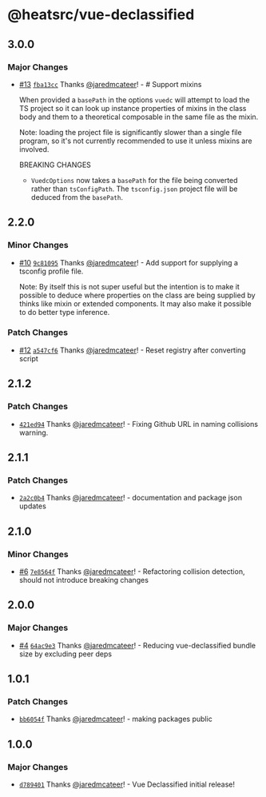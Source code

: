 # @heatsrc/vue-declassified

## 3.0.0

### Major Changes

- [#13](https://github.com/heatsrc/vue-declassified/pull/13) [`fba13cc`](https://github.com/heatsrc/vue-declassified/commit/fba13cc61c600ecfd3bf3892b2d7343edca7e75b) Thanks [@jaredmcateer](https://github.com/jaredmcateer)! - # Support mixins

  When provided a `basePath` in the options `vuedc` will attempt to load the TS project so it can look up instance properties of mixins in the class body and them to a theoretical composable in the same file as the mixin.

  Note: loading the project file is significantly slower than a single file program, so it's not currently recommended to use it unless mixins are involved.

  BREAKING CHANGES

  - `VuedcOptions` now takes a `basePath` for the file being converted rather than `tsConfigPath`. The `tsconfig.json` project file will be deduced from the `basePath`.

## 2.2.0

### Minor Changes

- [#10](https://github.com/heatsrc/vue-declassified/pull/10) [`9c81095`](https://github.com/heatsrc/vue-declassified/commit/9c8109554f5daa02c6de2180da7500b66cc230ab) Thanks [@jaredmcateer](https://github.com/jaredmcateer)! - Add support for supplying a tsconfig profile file.

  Note: By itself this is not super useful but the intention is to make it possible to deduce where properties on the class are being supplied by thinks like mixin or extended components. It may also make it possible to do better type inference.

### Patch Changes

- [#12](https://github.com/heatsrc/vue-declassified/pull/12) [`a547cf6`](https://github.com/heatsrc/vue-declassified/commit/a547cf6cfafc4505c259729463b3e322e3cd804e) Thanks [@jaredmcateer](https://github.com/jaredmcateer)! - Reset registry after converting script

## 2.1.2

### Patch Changes

- [`421ed94`](https://github.com/heatsrc/vue-declassified/commit/421ed94faf055b5c446b38a471f522bc8bfcbf41) Thanks [@jaredmcateer](https://github.com/jaredmcateer)! - Fixing Github URL in naming collisions warning.

## 2.1.1

### Patch Changes

- [`2a2c0b4`](https://github.com/heatsrc/vue-declassified/commit/2a2c0b43da9ff625d931ca6caa45424bd82113c1) Thanks [@jaredmcateer](https://github.com/jaredmcateer)! - documentation and package json updates

## 2.1.0

### Minor Changes

- [#6](https://github.com/heatsrc/vue-declassified/pull/6) [`7e8564f`](https://github.com/heatsrc/vue-declassified/commit/7e8564fb6c9aa776c6e933b1404b31107dfeb5b4) Thanks [@jaredmcateer](https://github.com/jaredmcateer)! - Refactoring collision detection, should not introduce breaking changes

## 2.0.0

### Major Changes

- [#4](https://github.com/heatsrc/vue-declassified/pull/4) [`64ac9e3`](https://github.com/heatsrc/vue-declassified/commit/64ac9e3a57e8575d8e0eb0e9a63a91a166235961) Thanks [@jaredmcateer](https://github.com/jaredmcateer)! - Reducing vue-declassified bundle size by excluding peer deps

## 1.0.1

### Patch Changes

- [`bb6054f`](https://github.com/heatsrc/vue-declassified/commit/bb6054f7af0a21b2306b399982e38e2466bb9145) Thanks [@jaredmcateer](https://github.com/jaredmcateer)! - making packages public

## 1.0.0

### Major Changes

- [`d789401`](https://github.com/heatsrc/vue-declassified/commit/d7894011395bb0f5d6c4bc7da243fe07a40fa055) Thanks [@jaredmcateer](https://github.com/jaredmcateer)! - Vue Declassified initial release!
